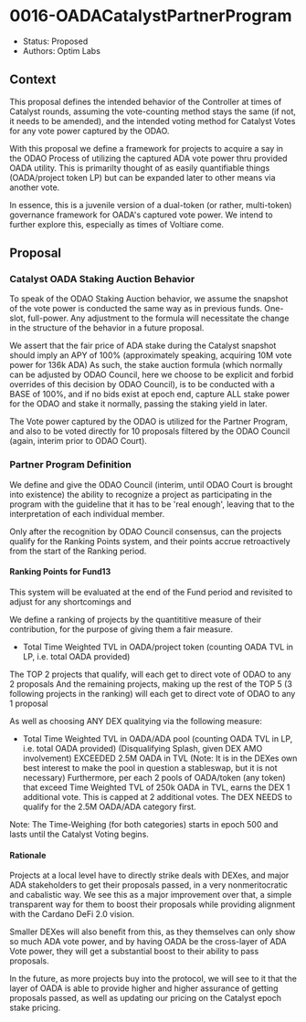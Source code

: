 # 0016-OADACatalystPartnerProgram

- Status: Proposed
- Authors: Optim Labs

## Context

This proposal defines the intended behavior of the Controller at times of Catalyst rounds, assuming the vote-counting method stays the same (if not, it needs to be amended), and the intended voting method for Catalyst Votes for any vote power captured by the ODAO.

With this proposal we define a framework for projects to acquire a say in the ODAO Process of utilizing the captured ADA vote power thru provided OADA utility. This is primarilty thought of as easily quantifiable things (OADA/project token LP) but can be expanded later to other means via another vote. 

In essence, this is a juvenile version of a dual-token (or rather, multi-token) governance framework for OADA's captured vote power. We intend to further explore this, especially as times of Voltiare come.

## Proposal

### Catalyst OADA Staking Auction Behavior 

To speak of the ODAO Staking Auction behavior, we assume the snapshot of the vote power is conducted the same way as in previous funds. 
One-slot, full-power. Any adjustment to the formula will necessitate the change in the structure of the behavior in a future proposal.

We assert that the fair price of ADA stake during the Catalyst snapshot should imply an APY of 100% (approximately speaking, acquiring 10M vote power for 136k ADA) As such, the stake auction formula (which normally can be adjusted by ODAO Council, here we choose to be explicit and forbid overrides of this decision by ODAO Council), is to be conducted with a BASE of 100%, and if no bids exist at epoch end, capture ALL stake power for the ODAO and stake it normally, passing the staking yield in later.

The Vote power captured by the ODAO is utilized for the Partner Program, and also to be voted directly for 10 proposals filtered by the ODAO Council (again, interim prior to ODAO Court).

### Partner Program Definition

We define and give the ODAO Council (interim, until ODAO Court is brought into existence) the ability to recognize a project as participating in the program with the guideline that it has to be 'real enough', leaving that to the interpretation of each individual member. 

Only after the recognition by ODAO Council consensus, can the projects qualify for the Ranking Points system, and their points accrue retroactively from the start of the Ranking period.

#### Ranking Points for Fund13

This system will be evaluated at the end of the Fund period and revisited to adjust for any shortcomings and 

We define a ranking of projects by the quantititive measure of their contribution, for the purpose of giving them a fair measure.
- Total Time Weighted TVL in OADA/project token (counting OADA TVL in LP, i.e. total OADA provided)

The TOP 2 projects that qualify, will each get to direct vote of ODAO to any 2 proposals
And the remaining projects, making up the rest of the TOP 5 (3 following projects in the ranking) will each get to direct vote of ODAO to any 1 proposal

As well as choosing ANY DEX qualitying via the following measure:
- Total Time Weighted TVL in OADA/ADA pool (counting OADA TVL in LP, i.e. total OADA provided)
    (Disqualifying Splash, given DEX AMO involvement) EXCEEDED 2.5M OADA in TVL
    (Note: It is in the DEXes own best interest to make the pool in question a stableswap, but it is not necessary)
Furthermore, per each 2 pools of OADA/token (any token) that exceed Time Weighted TVL of 250k OADA in TVL, earns the DEX 1 additional vote. This is capped at 2 additional votes. The DEX NEEDS to qualify for the 2.5M OADA/ADA category first. 

Note: The Time-Weighing (for both categories) starts in epoch 500 and lasts until the Catalyst Voting begins. 

#### Rationale 

Projects at a local level have to directly strike deals with DEXes, and major ADA stakeholders to get their proposals passed, in a very nonmeritocratic and cabalistic way. We see this as a major improvement over that, a simple transparent way for them to boost their proposals while providing alignment with the Cardano DeFi 2.0 vision. 

Smaller DEXes will also benefit from this, as they themselves can only show so much ADA vote power, and by having OADA be the cross-layer of ADA Vote power, they will get a substantial boost to their ability to pass proposals. 

In the future, as more projects buy into the protocol, we will see to it that the layer of OADA is able to provide higher and higher assurance of getting proposals passed, as well as updating our pricing on the Catalyst epoch stake pricing. 